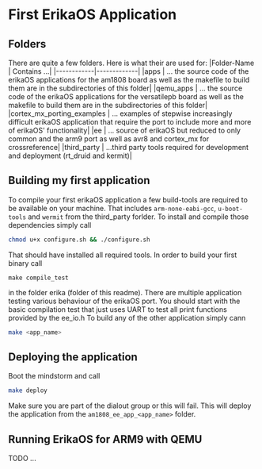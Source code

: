# First ErikaOS Application

## Folders
There are quite a few folders. Here is what their are used for:
|Folder-Name | Contains ...|
|------------|-------------|
|apps | ... the source code of the erikaOS applications for the am1808 board as well as the makefile to build them are in the subdirectories of this folder|
|qemu_apps | ... the source code of the erikaOS applications for the versatilepb board as well as the makefile to build them are in the subdirectories of this folder|
|cortex_mx_porting_examples | ... examples of stepwise increasingly difficult erikaOS application that require the port to include more and more of erikaOS' functionality|
|ee | ... source of erikaOS but reduced to only common and the arm9 port as well as avr8 and cortex_mx for crossreference|
|third_party | ...third party tools required for development and deployment (rt_druid and kermit)|

## Building my first application
To compile your first erikaOS application a few build-tools are required to be available on your machine.
That includes `arm-none-eabi-gcc`, `u-boot-tools` and `wermit` from the third_party forlder.
To install and compile those dependencies simply call
```sh
chmod u+x configure.sh && ./configure.sh
```

That should have installed all required tools. In order to build your first binary call
```
make compile_test
```
in the folder erika (folder of this readme).
There are multiple application testing various behaviour of the erikaOS port. You should start with the basic compilation test that just uses UART to test all print functions provided by the ee_io.h
To build any of the other application simply cann
```sh
make <app_name>
```

## Deploying the application
Boot the mindstorm and call
```sh
make deploy
```
Make sure you are part of the dialout group or this will fail.
This will deploy the application from the `am1808_ee_app_<app_name>` folder.

## Running ErikaOS for ARM9  with QEMU
TODO ...